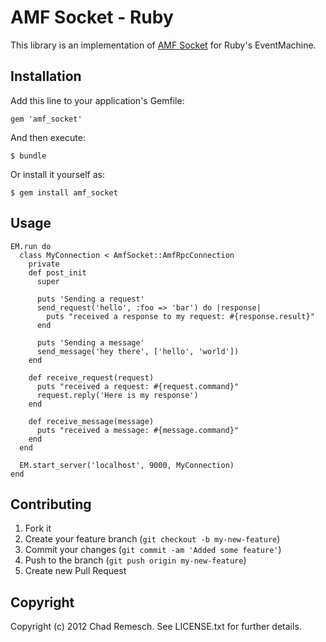 # AMF Socket - Ruby

This library is an implementation of [AMF Socket](https://github.com/chadrem/amf_socket) for Ruby's EventMachine.

## Installation

Add this line to your application's Gemfile:

    gem 'amf_socket'

And then execute:

    $ bundle

Or install it yourself as:

    $ gem install amf_socket

## Usage

    EM.run do
      class MyConnection < AmfSocket::AmfRpcConnection
        private
        def post_init
          super

          puts 'Sending a request'
          send_request('hello', :foo => 'bar') do |response|
            puts "received a response to my request: #{response.result}"
          end

          puts 'Sending a message'
          send_message('hey there', ['hello', 'world'])
        end

        def receive_request(request)
          puts "received a request: #{request.command}"
          request.reply('Here is my response')
        end

        def receive_message(message)
          puts "received a message: #{message.command}"
        end
      end

      EM.start_server('localhost', 9000, MyConnection)
    end

## Contributing

1. Fork it
2. Create your feature branch (`git checkout -b my-new-feature`)
3. Commit your changes (`git commit -am 'Added some feature'`)
4. Push to the branch (`git push origin my-new-feature`)
5. Create new Pull Request

## Copyright

Copyright (c) 2012 Chad Remesch. See LICENSE.txt for further details.
